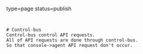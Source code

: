 type=page
status=publish
~~~~~~


# Control-bus
Control-bus control API requests.
All of API requests are done through control-bus.
So that console->agent API request don't occur.
